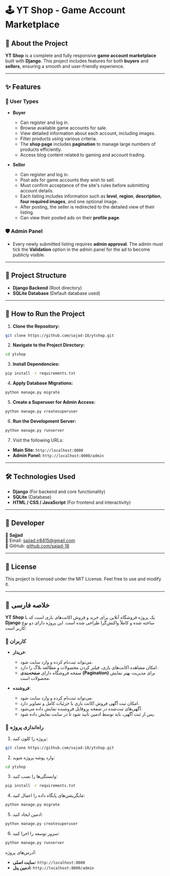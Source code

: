 # 🕹️ YT Shop - Game Account Marketplace

## 📌 About the Project

**YT Shop** is a complete and fully responsive **game account marketplace** built with **Django**. This project includes features for both **buyers** and **sellers**, ensuring a smooth and user-friendly experience.

---

## ✨ Features

### 👤 User Types

- **Buyer**

  - Can register and log in.
  - Browse available game accounts for sale.
  - View detailed information about each account, including images.
  - Filter products using various criteria.
  - The **shop page** includes **pagination** to manage large numbers of products efficiently.
  - Access blog content related to gaming and account trading.

- **Seller**
  - Can register and log in.
  - Post ads for game accounts they wish to sell.
  - Must confirm acceptance of the site's rules before submitting account details.
  - Each listing includes information such as **level**, **region**, **description**, **four required images**, and one optional image.
  - After posting, the seller is redirected to the detailed view of their listing.
  - Can view their posted ads on their **profile page**.

### 🛡️ Admin Panel

- Every newly submitted listing requires **admin approval**. The admin must tick the **Validation** option in the admin panel for the ad to become publicly visible.

---

## 📌 Project Structure

- **Django Backend** (Root directory)
- **SQLite Database** (Default database used)

---

## 🚀 How to Run the Project

1. **Clone the Repository:**

```sh
git clone https://github.com/sajad-18/ytshop.git
```

2. **Navigate to the Project Directory:**

```sh
cd ytshop
```

3. **Install Dependencies:**

```sh
pip install -r requirements.txt
```

4. **Apply Database Migrations:**

```sh
python manage.py migrate
```

5. **Create a Superuser for Admin Access:**

```sh
python manage.py createsuperuser
```

6. **Run the Development Server:**

```sh
python manage.py runserver
```

7. Visit the following URLs:

- **Main Site:** `http://localhost:8000`
- **Admin Panel:** `http://localhost:8000/admin`

---

## 🛠 Technologies Used

- **Django** (For backend and core functionality)
- **SQLite** (Database)
- **HTML / CSS / JavaScript** (For frontend and interactivity)

---

## 📝 Developer

👤 **Sajjad**  
📧 Email: [sajjad.ir8415@gmail.com](mailto:sajjad.ir8415@gmail.com)  
📌 GitHub: [github.com/sajad-18](https://github.com/sajad-18)

---

## 📜 License

This project is licensed under the MIT License. Feel free to use and modify it.

---

## 📌 خلاصه فارسی

**YT Shop** یک پروژه فروشگاه آنلاین برای خرید و فروش اکانت‌های بازی است که با **Django** ساخته شده و کاملاً واکنش‌گرا طراحی شده است. این پروژه دارای دو نوع کاربر است:

### 👤 کاربران

- **خریدار**:

  - می‌تواند ثبت‌نام کرده و وارد سایت شود.
  - امکان مشاهده اکانت‌های بازی، فیلتر کردن محصولات و مطالعه بلاگ را دارد.
  - صفحه فروشگاه دارای **صفحه‌بندی (Pagination)** برای مدیریت بهتر نمایش محصولات است.

- **فروشنده**:
  - می‌تواند ثبت‌نام کرده و وارد سایت شود.
  - امکان ثبت آگهی فروش اکانت بازی با جزئیات کامل و تصاویر دارد.
  - آگهی‌های ثبت‌شده در صفحه پروفایل فروشنده نمایش داده می‌شود.
  - پس از ثبت آگهی، باید توسط ادمین تأیید شود تا در سایت نمایش داده شود.

### 🚀 راه‌اندازی پروژه

1. پروژه را کلون کنید:

```sh
git clone https://github.com/sajad-18/ytshop.git
```

2. وارد پوشه پروژه شوید:

```sh
cd ytshop
```

3. وابستگی‌ها را نصب کنید:

```sh
pip install -r requirements.txt
```

4. مایگریشن‌های پایگاه داده را اعمال کنید:

```sh
python manage.py migrate
```

5. ادمین ایجاد کنید:

```sh
python manage.py createsuperuser
```

6. سرور توسعه را اجرا کنید:

```sh
python manage.py runserver
```

آدرس‌های پروژه:

- **سایت اصلی:** `http://localhost:8000`
- **ادمین پنل:** `http://localhost:8000/admin`
